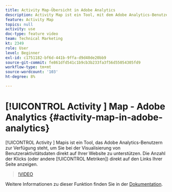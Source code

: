 ```yaml
---
title: Activity Map-Übersicht in Adobe Analytics
description: Activity Map ist ein Tool, mit dem Adobe Analytics-Benutzer Benutzeraktivitätsdaten direkt auf Ihrer Website visualisieren können. Zeigen Sie die Anzahl der Klicks (oder anderer Metriken) direkt auf den Links Ihrer Seite an.
feature: Activity Map
topics: null
activity: use
doc-type: feature video
team: Technical Marketing
kt: 2349
role: User
level: Beginner
exl-id: c1751182-bf6d-441b-9ffa-d9d40de20bb9
source-git-commit: fe861dfd541c1b9cb3b233fa3f56d55054305fd9
workflow-type: tm+mt
source-wordcount: '103'
ht-degree: 8%

---
```


# [!UICONTROL Activity ] Map - Adobe Analytics {#activity-map-in-adobe-analytics}

[!UICONTROL Activity ] Mapis ist ein Tool, das Adobe Analytics-Benutzern zur Verfügung steht, um Sie bei der Visualisierung von Benutzeraktivitätsdaten direkt auf Ihrer Website zu unterstützen. Die Anzahl der Klicks (oder andere [!UICONTROL Metriken]) direkt auf den Links Ihrer Seite anzeigen.

>[!VIDEO](https://video.tv.adobe.com/v/25451/?quality=12)

Weitere Informationen zu dieser Funktion finden Sie in der [Dokumentation](https://experienceleague.adobe.com/docs/analytics/analyze/activity-map/activity-map.html?lang=en).
